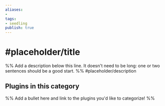 ```yaml
---
aliases:
- 
tags: 
- seedling 
publish: true
---
```



# #placeholder/title 

%% Add a description below this line. It doesn't need to be long: one or two sentences should be a good start. %%
#placeholder/description 

## Plugins in this category

%% Add a bullet here and link to the plugins you'd like to categorize! %%